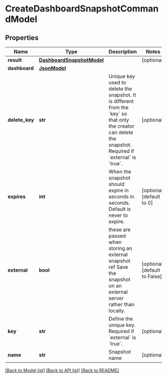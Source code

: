 # CreateDashboardSnapshotCommandModel

## Properties
Name | Type | Description | Notes
------------ | ------------- | ------------- | -------------
**result** | [**DashboardSnapshotModel**](DashboardSnapshotModel.md) |  | [optional] 
**dashboard** | [**JsonModel**](JsonModel.md) |  | 
**delete_key** | **str** | Unique key used to delete the snapshot. It is different from the &#x60;key&#x60; so that only the creator can delete the snapshot. Required if &#x60;external&#x60; is &#x60;true&#x60;. | [optional] 
**expires** | **int** | When the snapshot should expire in seconds in seconds. Default is never to expire. | [optional] [default to 0]
**external** | **bool** | these are passed when storing an external snapshot ref Save the snapshot on an external server rather than locally. | [optional] [default to False]
**key** | **str** | Define the unique key. Required if &#x60;external&#x60; is &#x60;true&#x60;. | [optional] 
**name** | **str** | Snapshot name | [optional] 

[[Back to Model list]](../README.md#documentation-for-models) [[Back to API list]](../README.md#documentation-for-api-endpoints) [[Back to README]](../README.md)


